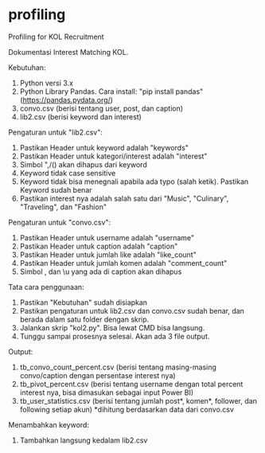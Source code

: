 # profiling
Profiling for KOL Recruitment

Dokumentasi Interest Matching KOL.

Kebutuhan:
1. Python versi 3.x
2. Python Library Pandas. Cara install: "pip install pandas" (https://pandas.pydata.org/)
3. convo.csv (berisi tentang user, post, dan caption)
4. lib2.csv (berisi keyword dan interest)


Pengaturan untuk "lib2.csv":
1. Pastikan Header untuk keyword adalah "keywords"
2. Pastikan Header untuk kategori/interest adalah "interest"
3. Simbol ",/() akan dihapus dari keyword
4. Keyword tidak case sensitive
5. Keyword tidak bisa menegnali apabila ada typo (salah ketik). Pastikan Keyword sudah benar
6. Pastikan interest nya adalah salah satu dari "Music", "Culinary", "Traveling", dan "Fashion"

Pengaturan untuk "convo.csv":
1. Pastikan Header untuk username adalah "username"
2. Pastikan Header untuk caption adalah "caption"
3. Pastikan Header untuk jumlah like adalah "like_count"
4. Pastikan Header untuk jumlah komen adalah "comment_count"
5. Simbol , dan \u yang ada di caption akan dihapus


Tata cara penggunaan:
1. Pastikan "Kebutuhan" sudah disiapkan
2. Pastikan pengaturan untuk lib2.csv dan convo.csv sudah benar, dan berada dalam satu folder dengan skrip.
3. Jalankan skrip "kol2.py". Bisa lewat CMD bisa langsung.
4. Tunggu sampai prosesnya selesai. Akan ada 3 file output.

Output:
1. tb_convo_count_percent.csv (berisi tentang masing-masing convo/caption dengan persentase interest nya)
2. tb_pivot_percent.csv (berisi tentang username dengan total percent interest nya, bisa dimasukan sebagai input Power BI)
3. tb_user_statistics.csv (berisi tentang jumlah post*, komen*, follower, dan following setiap akun)
*dihitung berdasarkan data dari convo.csv

Menambahkan keyword:
1. Tambahkan langsung kedalam lib2.csv
